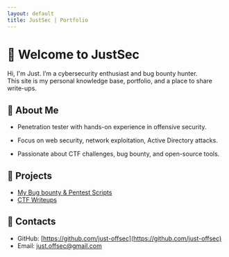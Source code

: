 ```yaml
---
layout: default
title: JustSec | Portfolio
---
```


# 👋 Welcome to JustSec

Hi, I'm Just.
I’m a cybersecurity enthusiast and bug bounty hunter.  
This site is my personal knowledge base, portfolio, and a place to share write-ups.

## 🔹 About Me
- Penetration tester with hands-on experience in offensive security.<br>

- Focus on web security, network exploitation, Active Directory attacks.<br>

- Passionate about CTF challenges, bug bounty, and open-source tools.

## 🔹 Projects
- [My Bug bounty & Pentest Scripts](./scripts)
- [CTF Writeups](./writeups)

## 🔹 Contacts
- GitHub: [https://github.com/just-offsec](https://github.com/just-offsec)
- Email: [just.offsec@gmail.com](https://gmail.com) 
